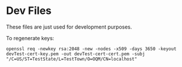# Dev Files

These files are just used for development purposes.

To regenerate keys:

```
openssl req -newkey rsa:2048 -new -nodes -x509 -days 3650 -keyout devTest-cert-key.pem -out devTest-cert-cert.pem -subj "/C=US/ST=TestState/L=TestTown/O=OQM/CN=localhost"
```
